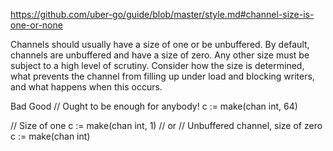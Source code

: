 https://github.com/uber-go/guide/blob/master/style.md#channel-size-is-one-or-none

Channels should usually have a size of one or be unbuffered. By default, channels are unbuffered and have a size of zero. Any other size must be subject to a high level of scrutiny. Consider how the size is determined, what prevents the channel from filling up under load and blocking writers, and what happens when this occurs.

Bad	Good
// Ought to be enough for anybody!
c := make(chan int, 64)

// Size of one
c := make(chan int, 1) // or
// Unbuffered channel, size of zero
c := make(chan int)